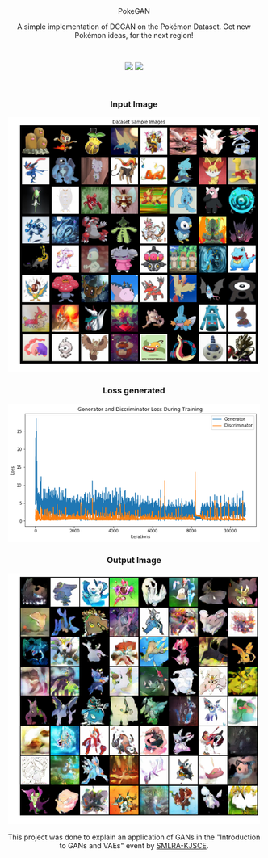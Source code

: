 <div align="center"

# PokeGAN
<br>

<div>

A simple implementation of DCGAN on the Pokémon Dataset. Get new Pokémon ideas, for the next region!


<div align="center">

<br>

[![](https://img.shields.io/badge/Made_with-PyTorch-red?style=for-the-badge&logo=PyTorch)](https://www.pytorch.org "PyTorch")
[![](https://img.shields.io/badge/Dataset-Kaggle-red?style=for-the-badge&logo=kaggle)](https://www.kaggle.com  "Kaggle")

<br>

</div>

### Input Image

<div align="center">

<img src="./media/input.png" width=500px/>

</div>

### Loss generated

<div align="center">

<img src="./media/loss.png" width=500px/>

</div>

### Output Image

<div align="center">

<img src="./media/output.png" width=500px/>

</div>

This project was done to explain an application of GANs in the "Introduction to GANs and VAEs" event by [SMLRA-KJSCE](https://github.com/smlra-kjsce).
